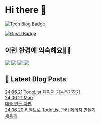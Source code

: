 # Hi there 👋

[![Tech Blog Badge](http://img.shields.io/badge/tistory-black?style=flat-square&logo=Tistory&link=https://codingpracticenote.tistory.com/)](https://codingpracticenote.tistory.com/)
	
[![Gmail Badge](https://img.shields.io/badge/Gmail-d14836?style=flat-square&logo=Gmail&logoColor=white&link=mailto:tkdrnr1215@gmail.com)](mailto:tkdrnr1215@gmail.com)

## 이런 환경에 익숙해요✍🏼

<img src="https://img.shields.io/badge/CSS3-1572B6?style=flat-square&logo=CSS3&logoColor=white"/> </t>
<img src="https://img.shields.io/badge/HTML5-E34F26?style=flat-square&logo=HTML5&logoColor=white"/> 
<img src="https://img.shields.io/badge/JavaScript-F7DF1E?style=flat-square&logo=JavaScript&logoColor=white"/>
<img src="https://img.shields.io/badge/TypeScript-3178C6?style=flat-square&logo=TypeScript&logoColor=white"/>

## 📕 Latest Blog Posts

<a href=https://codingpracticenote.tistory.com/240>24.06.21 TodoList 페이지 기능추가하기</a></br><a href=https://codingpracticenote.tistory.com/239>24.06.21 Map</a></br><a href=https://codingpracticenote.tistory.com/238>대충 만든 자판</a></br><a href=https://codingpracticenote.tistory.com/237>24.06.20 리액트로 TodoList 관리 페이지 만들기</a></br><a href=https://codingpracticenote.tistory.com/236>체육복</a></br>